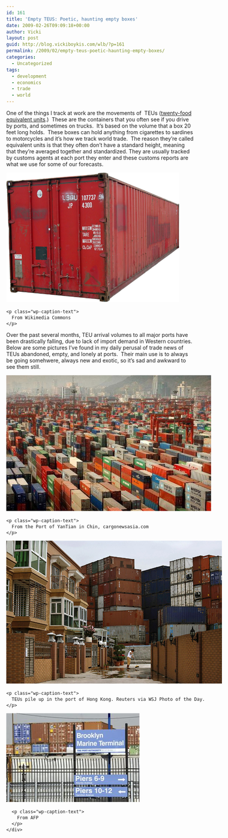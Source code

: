 ```yaml
---
id: 161
title: 'Empty TEUS: Poetic, haunting empty boxes'
date: 2009-02-26T09:09:18+00:00
author: Vicki
layout: post
guid: http://blog.vickiboykis.com/wlb/?p=161
permalink: /2009/02/empty-teus-poetic-haunting-empty-boxes/
categories:
  - Uncategorized
tags:
  - development
  - economics
  - trade
  - world
---
```

One of the things I track at work are the movements of  TEUs ([twenty-food equivalent units](http://en.wikipedia.org/wiki/Twenty-foot_equivalent_unit).)  These are the containers that you often see if you drive by ports, and sometimes on trucks.  It&#8217;s based on the volume that a box 20 feet long holds.  These boxes can hold anything from cigarettes to sardines to motorcycles and it&#8217;s how we track world trade.  The reason they&#8217;re called equivalent units is that they often don&#8217;t have a standard height, meaning that they&#8217;re averaged together and standardized. They are usually tracked by customs agents at each port they enter and these customs reports are what we use for some of our forecasts.

<p style="text-align: center;">
  <div id="attachment_162" style="width: 471px" class="wp-caption aligncenter">
    <a href="https://raw.githubusercontent.com/veekaybee/wlb/gh-pages/assets/images/2009/02/container_01_kmj.jpg"><img class="size-full wp-image-162" title="container_01_kmj" src="https://raw.githubusercontent.com/veekaybee/wlb/gh-pages/assets/images/2009/02/container_01_kmj.jpg" alt="From Wikimedia Commons" width="461" height="344" /></a>
    
    <p class="wp-caption-text">
      From Wikimedia Commons
    </p>
  </div>
  
  <p>
    Over the past several months, TEU arrival volumes to all major ports have been drastically falling, due to lack of import demand in Western countries.  Below are some pictures I&#8217;ve found in my daily perusal of trade news of TEUs abandoned, empty, and lonely at ports.  Their main use is to always be going somehwere, always new and exotic, so it&#8217;s sad and awkward to see them still.
  </p>
  
  <div id="attachment_163" style="width: 556px" class="wp-caption aligncenter">
    <a href="https://raw.githubusercontent.com/veekaybee/wlb/gh-pages/assets/images/2009/02/teus.jpg"><img class="size-full wp-image-163" title="teus" src="https://raw.githubusercontent.com/veekaybee/wlb/gh-pages/assets/images/2009/02/teus.jpg" alt="From the Port of YanTian in China" width="546" height="361" /></a>
    
    <p class="wp-caption-text">
      From the Port of YanTian in Chin, cargonewsasia.com
    </p>
  </div>
  
  <div id="attachment_164" style="width: 585px" class="wp-caption aligncenter">
    <a href="https://raw.githubusercontent.com/veekaybee/wlb/gh-pages/assets/images/2009/02/0218pod13.jpg"><img class="size-full wp-image-164" title="HONGKONG" src="https://raw.githubusercontent.com/veekaybee/wlb/gh-pages/assets/images/2009/02/0218pod13.jpg" alt="HONGKONG" width="575" height="380" /></a>
    
    <p class="wp-caption-text">
      TEUs pile up in the port of Hong Kong. Reuters via WSJ Photo of the Day.
    </p>
  </div>
  
  <p style="text-align: center;">
    <div id="attachment_165" style="width: 365px" class="wp-caption aligncenter">
      <a href="https://raw.githubusercontent.com/veekaybee/wlb/gh-pages/assets/images/2009/02/teus2.jpg"><img class="size-full wp-image-165" title="teus2" src="https://raw.githubusercontent.com/veekaybee/wlb/gh-pages/assets/images/2009/02/teus2.jpg" alt="From AFP" width="355" height="236" /></a>
      
      <p class="wp-caption-text">
        From AFP
      </p>
    </div>
